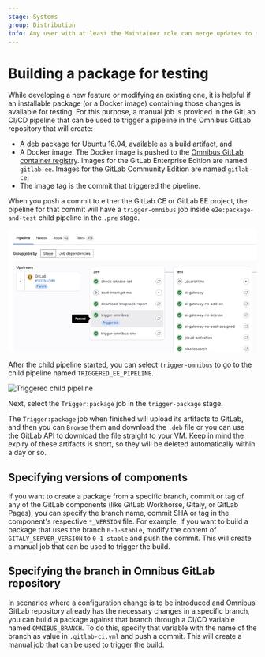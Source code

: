 ```yaml
---
stage: Systems
group: Distribution
info: Any user with at least the Maintainer role can merge updates to this content. For details, see https://docs.gitlab.com/ee/development/development_processes.html#development-guidelines-review.
---
```


# Building a package for testing

While developing a new feature or modifying an existing one, it is helpful if an
installable package (or a Docker image) containing those changes is available
for testing. For this purpose, a manual job is provided in the GitLab CI/CD
pipeline that can be used to trigger a pipeline in the Omnibus GitLab repository
that will create:

- A deb package for Ubuntu 16.04, available as a build artifact, and
- A Docker image. The Docker image is pushed to the
  [Omnibus GitLab container registry](https://gitlab.com/gitlab-org/omnibus-gitlab/container_registry). Images for the GitLab Enterprise Edition are named `gitlab-ee`. Images for the GitLab Community Edition are named `gitlab-ce`.
- The image tag is the commit that triggered the pipeline.

When you push a commit to either the GitLab CE or GitLab EE project, the
pipeline for that commit will have a `trigger-omnibus` job inside `e2e:package-and-test` child pipeline in the `.pre` stage.

![Trigger omnibus job](img/trigger_omnibus_v16_3.png)

After the child pipeline started, you can select `trigger-omnibus` to go to
the child pipeline named `TRIGGERED_EE_PIPELINE`.

![Triggered child pipeline](img/triggered_ee_pipeline_v16_3.png)

Next, select the `Trigger:package` job in the `trigger-package` stage.

The `Trigger:package` job when finished will upload its artifacts to GitLab, and
then you can `Browse` them and download the `.deb` file or you can use the
GitLab API to download the file straight to your VM. Keep in mind the expiry of
these artifacts is short, so they will be deleted automatically within a day or
so.

## Specifying versions of components

If you want to create a package from a specific branch, commit or tag of any of
the GitLab components (like GitLab Workhorse, Gitaly, or GitLab Pages), you
can specify the branch name, commit SHA or tag in the component's respective
`*_VERSION` file. For example, if you want to build a package that uses the
branch `0-1-stable`, modify the content of `GITALY_SERVER_VERSION` to
`0-1-stable` and push the commit. This will create a manual job that can be
used to trigger the build.

## Specifying the branch in Omnibus GitLab repository

In scenarios where a configuration change is to be introduced and Omnibus GitLab
repository already has the necessary changes in a specific branch, you can build
a package against that branch through a CI/CD variable named
`OMNIBUS_BRANCH`. To do this, specify that variable with the name of
the branch as value in `.gitlab-ci.yml` and push a commit. This will create a
manual job that can be used to trigger the build.
